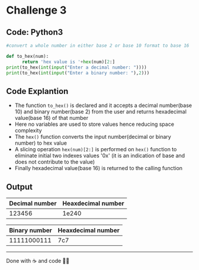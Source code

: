 # Challenge 3
## Code: Python3

```python
#convert a whole number in either base 2 or base 10 format to base 16 

def to_hex(num):
      return 'hex value is '+hex(num)[2:]
print(to_hex(int(input("Enter a decimal number: "))))
print(to_hex(int(input("Enter a binary number: "),2)))
```
## Code Explantion
* The function `to_hex()` is declared and it accepts a decimal number(base 10) and binary number(base 2) from the user and returns hexadecimal value(base 16) of that number
* Here no variables are used to store values hence reducing space complexity
* The `hex()` function converts the input number(decimal or binary number) to hex value
* A slicing operation `hex(num)[2:]` is performed on `hex()` function to eliminate initial two indexes values '0x' (it is an indication of base and does not contribute to the value)
* Finally hexadecimal value(base 16) is returned to the calling function
## Output

Decimal number | Heaxdecimal number |
---            |                --- | 
123456         | 1e240              |




Binary number | Heaxdecimal number  |
---           |                ---  |  
11111000111   | 7c7                 |


  ------
  Done with ☕️ and code 🙋‍♀️
